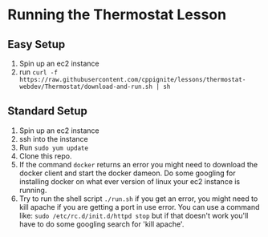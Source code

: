 # Running the Thermostat Lesson
## Easy Setup
1. Spin up an ec2 instance
2. run `curl -f https://raw.githubusercontent.com/cppignite/lessons/thermostat-webdev/Thermostat/download-and-run.sh | sh`

## Standard Setup
1. Spin up an ec2 instance
2. ssh into the instance
3. Run `sudo yum update`
4. Clone this repo.
5. If the command `docker` returns an error you might need to download the docker client and start the docker dameon. Do some googling for installing docker on what ever version of linux your ec2 instance is running.
6. Try to run the shell script `./run.sh` if you get an error, you might need to kill apache if you are getting a port in use error. You can use a command like: `sudo /etc/rc.d/init.d/httpd stop` but if that doesn't work you'll have to do some googling search for 'kill apache'.
